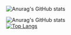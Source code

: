 ![Anurag's GitHub stats](https://github-profile-summary-cards.vercel.app/api/cards/profile-details?username=Cristopher8049&theme=github_dark&title_color=2f80ed)

![Anurag's GitHub stats](https://github-readme-stats.vercel.app/api?username=Cristopher8049&show_icons=true&count_private=true&theme=github_dark)     
[![Top Langs](https://github-readme-stats.vercel.app/api/top-langs/?username=Cristopher8049&layout=donut&theme=github_dark)](https://github.com/anuraghazra/github-readme-stats)


